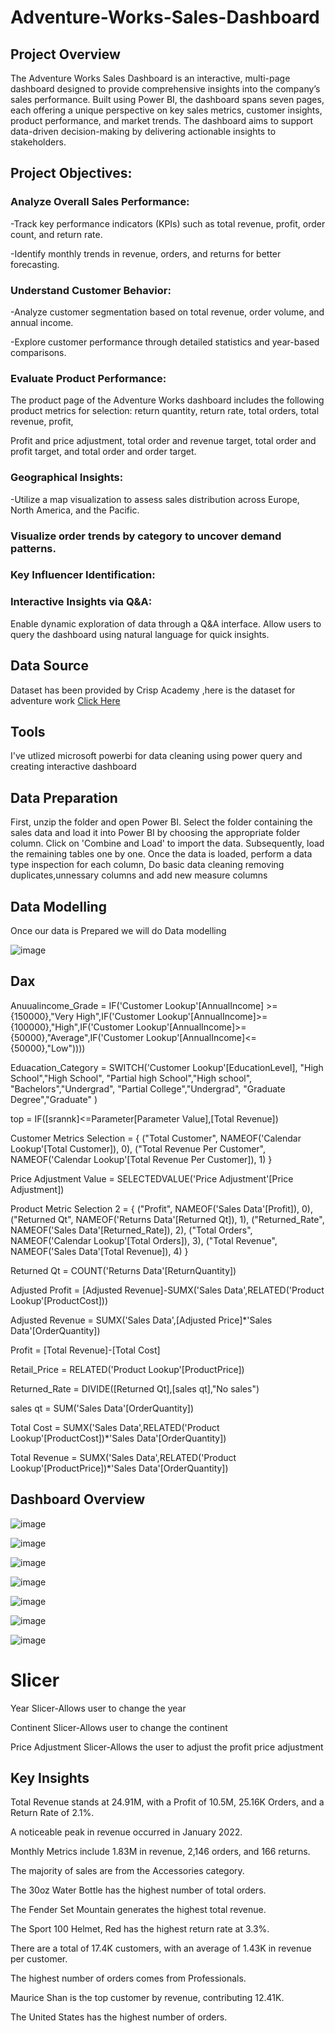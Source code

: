 # Adventure-Works-Sales-Dashboard

## Project Overview 
The Adventure Works Sales Dashboard is an interactive, multi-page dashboard designed to provide comprehensive insights into the company’s sales performance. Built using Power BI, the dashboard spans seven pages, each offering a unique perspective on key sales metrics, customer insights, product performance, and market trends. The dashboard aims to support data-driven decision-making by delivering actionable insights to stakeholders.

## Project Objectives:
### Analyze Overall Sales Performance:
-Track key performance indicators (KPIs) such as total revenue, profit, order count, and return rate.

-Identify monthly trends in revenue, orders, and returns for better forecasting.

### Understand Customer Behavior:
-Analyze customer segmentation based on total revenue, order volume, and annual income.

-Explore customer performance through detailed statistics and year-based comparisons.

### Evaluate Product Performance:

The product page of the Adventure Works dashboard includes the following product metrics for selection: return quantity, return rate, total orders, total revenue, profit,

Profit and price adjustment, total order and revenue target, total order and profit target, and total order and order target.

### Geographical Insights:

-Utilize a map visualization to assess sales distribution across Europe, North America, and the Pacific.

### Visualize order trends by category to uncover demand patterns.

### Key Influencer Identification:

### Interactive Insights via Q&A:

Enable dynamic exploration of data through a Q&A interface.
Allow users to query the dashboard using natural language for quick insights.

## Data Source

Dataset has been provided by Crisp Academy ,here is the dataset for adventure work [Click Here](https://github.com/Zaki1203/Adventure-Works-Sales-Dashboard/blob/main/AdventureWorks%2BRaw%2BData.zip)

## Tools

I've utlized microsoft powerbi for data cleaning using power query and creating interactive dashboard

## Data Preparation

First, unzip the folder and open Power BI. Select the folder containing the sales data and load it into Power BI by choosing the appropriate folder column. Click on 'Combine and Load' to import the data. Subsequently, load the remaining tables one by one. Once the data is loaded, perform a data type inspection for each column, Do basic data cleaning removing duplicates,unnessary columns and add new measure columns

## Data Modelling 

Once our data is Prepared we will do Data modelling 

![image](https://github.com/user-attachments/assets/7fa439e3-10d9-4839-916c-debd3e54f20a)


## Dax
Anuualincome_Grade = IF('Customer Lookup'[AnnualIncome] >= {150000},"Very High",IF('Customer Lookup'[AnnualIncome]>={100000},"High",IF('Customer Lookup'[AnnualIncome]>={50000},"Average",IF('Customer Lookup'[AnnualIncome]<={50000},"Low"))))

Eduacation_Category = SWITCH('Customer Lookup'[EducationLevel],
"High School","High School",
"Partial high School","High school",
"Bachelors","Undergrad",
"Partial College","Undergrad",
"Graduate Degree","Graduate"
)

top = IF([srannk]<=Parameter[Parameter Value],[Total Revenue])

Customer Metrics Selection = {
    ("Total Customer", NAMEOF('Calendar Lookup'[Total Customer]), 0),
    ("Total Revenue Per Customer", NAMEOF('Calendar Lookup'[Total Revenue Per Customer]), 1)
}

Price Adjustment Value = SELECTEDVALUE('Price Adjustment'[Price Adjustment])

Product Metric Selection 2 = {
    ("Profit", NAMEOF('Sales Data'[Profit]), 0),
    ("Returned Qt", NAMEOF('Returns Data'[Returned Qt]), 1),
    ("Returned_Rate", NAMEOF('Sales Data'[Returned_Rate]), 2),
    ("Total Orders", NAMEOF('Calendar Lookup'[Total Orders]), 3),
    ("Total Revenue", NAMEOF('Sales Data'[Total Revenue]), 4)
}

Returned Qt = COUNT('Returns Data'[ReturnQuantity])

Adjusted Profit = [Adjusted Revenue]-SUMX('Sales Data',RELATED('Product Lookup'[ProductCost]))

Adjusted Revenue = SUMX('Sales Data',[Adjusted Price]*'Sales Data'[OrderQuantity])

Profit = [Total Revenue]-[Total Cost]

Retail_Price = RELATED('Product Lookup'[ProductPrice])

Returned_Rate = DIVIDE([Returned Qt],[sales qt],"No sales")

sales qt = SUM('Sales Data'[OrderQuantity])

Total Cost = SUMX('Sales Data',RELATED('Product Lookup'[ProductCost])*'Sales Data'[OrderQuantity])

Total Revenue = SUMX('Sales Data',RELATED('Product Lookup'[ProductPrice])*'Sales Data'[OrderQuantity])

## Dashboard Overview 

![image](https://github.com/user-attachments/assets/9f5f079f-7b24-4653-ba69-c098938c1d22)

![image](https://github.com/user-attachments/assets/c03bd610-7b19-4f69-a01c-4b2753f00e5b)

![image](https://github.com/user-attachments/assets/b8f9005a-6155-4728-b27d-8453e1fb28e1)

![image](https://github.com/user-attachments/assets/bc91349b-360f-43ed-a5cc-b192ba5bb0fe)

![image](https://github.com/user-attachments/assets/e348fdfb-c1ba-41d4-b2de-f6380575ace8)

![image](https://github.com/user-attachments/assets/e9a4cd57-ab2c-4167-ad11-3706beb76e6f)

![image](https://github.com/user-attachments/assets/27b6d799-3ee2-402f-8e08-ac704ddd51ee)


# Slicer 

Year Slicer-Allows user to change the year

Continent Slicer-Allows user to change the continent

Price Adjustment Slicer-Allows the user to adjust the profit price adjustment


## Key Insights

Total Revenue stands at 24.91M, with a Profit of 10.5M, 25.16K Orders, and a Return Rate of 2.1%.

A noticeable peak in revenue occurred in January 2022.

Monthly Metrics include 1.83M in revenue, 2,146 orders, and 166 returns.

The majority of sales are from the Accessories category.

The 30oz Water Bottle has the highest number of total orders.

The Fender Set Mountain generates the highest total revenue.

The Sport 100 Helmet, Red has the highest return rate at 3.3%.

There are a total of 17.4K customers, with an average of 1.43K in revenue per customer.

The highest number of orders comes from Professionals.

Maurice Shan is the top customer by revenue, contributing 12.41K.

The United States has the highest number of orders.






